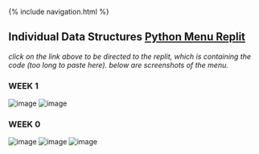 {% include navigation.html %}

## Individual Data Structures [Python Menu Replit](https://replit.com/join/oeweapkivd-aadyanjalidaita)
*click on the link above to be directed to the replit, which is containing the code (too long to paste here). below are screenshots of the menu.*  

### WEEK 1
![image](https://user-images.githubusercontent.com/89221238/159208018-28f6987f-7bc2-46e7-8363-7dd856bf033b.png)
![image](https://user-images.githubusercontent.com/89221238/159337793-d131e109-61dc-4b24-b455-1715cf168d04.png)

### WEEK 0
![image](https://user-images.githubusercontent.com/89221238/158467347-98ba8c70-03a2-48ad-883d-8244814cefbf.png)
![image](https://user-images.githubusercontent.com/89221238/158467510-7064a527-d45d-4650-a2c7-0ef6c025c210.png)
![image](https://user-images.githubusercontent.com/89221238/158467675-43baac39-791a-442f-af4f-8ce941ece28c.png)
